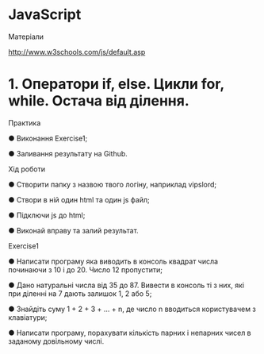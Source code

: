 # JavaScript

Матеріали

http://www.w3schools.com/js/default.asp


# 1. Оператори if, else. Цикли for, while. Остача від ділення.

Практика

●	Виконання Exercise1;

●	Заливання результату на Github.

Хід роботи

●	Створити папку з назвою твого логіну, наприклад vipslord;

●	Створи в ній один html та один js файл;

●	Підключи js до html;

●	Виконай вправу та залий результат.

Exercise1

●	Написати програму яка виводить в консоль квадрат числа починаючи з 10 і до 20. Число 12 пропустити;

●	Дано натуральні числа від 35 до 87. Вивести в консоль ті з них, які при діленні на 7 дають залишок 1, 2 або 5;

●	Знайдіть суму 1 + 2 + 3 + ... + n, де число n вводиться користувачем з клавіатури;

●	Написати програму, порахувати кількість парних і непарних чисел в заданому довільному числі.


